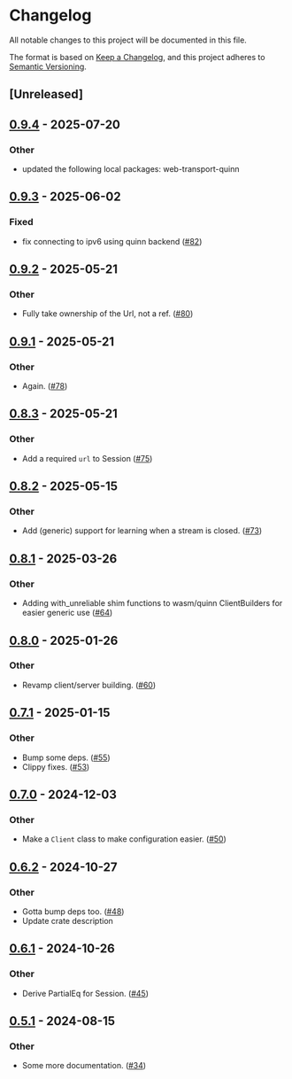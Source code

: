 # Changelog
All notable changes to this project will be documented in this file.

The format is based on [Keep a Changelog](https://keepachangelog.com/en/1.0.0/),
and this project adheres to [Semantic Versioning](https://semver.org/spec/v2.0.0.html).

## [Unreleased]

## [0.9.4](https://github.com/kixelated/web-transport/compare/web-transport-v0.9.3...web-transport-v0.9.4) - 2025-07-20

### Other

- updated the following local packages: web-transport-quinn

## [0.9.3](https://github.com/kixelated/web-transport/compare/web-transport-v0.9.2...web-transport-v0.9.3) - 2025-06-02

### Fixed

- fix connecting to ipv6 using quinn backend ([#82](https://github.com/kixelated/web-transport/pull/82))

## [0.9.2](https://github.com/kixelated/web-transport/compare/web-transport-v0.9.1...web-transport-v0.9.2) - 2025-05-21

### Other

- Fully take ownership of the Url, not a ref. ([#80](https://github.com/kixelated/web-transport/pull/80))

## [0.9.1](https://github.com/kixelated/web-transport/compare/web-transport-v0.9.0...web-transport-v0.9.1) - 2025-05-21

### Other

- Again. ([#78](https://github.com/kixelated/web-transport/pull/78))

## [0.8.3](https://github.com/kixelated/web-transport/compare/web-transport-v0.8.2...web-transport-v0.8.3) - 2025-05-21

### Other

- Add a required `url` to Session ([#75](https://github.com/kixelated/web-transport/pull/75))

## [0.8.2](https://github.com/kixelated/web-transport/compare/web-transport-v0.8.1...web-transport-v0.8.2) - 2025-05-15

### Other

- Add (generic) support for learning when a stream is closed. ([#73](https://github.com/kixelated/web-transport/pull/73))

## [0.8.1](https://github.com/kixelated/web-transport/compare/web-transport-v0.8.0...web-transport-v0.8.1) - 2025-03-26

### Other

- Adding with_unreliable shim functions to wasm/quinn ClientBuilders for easier generic use ([#64](https://github.com/kixelated/web-transport/pull/64))

## [0.8.0](https://github.com/kixelated/web-transport/compare/web-transport-v0.7.1...web-transport-v0.8.0) - 2025-01-26

### Other

- Revamp client/server building. ([#60](https://github.com/kixelated/web-transport/pull/60))

## [0.7.1](https://github.com/kixelated/web-transport/compare/web-transport-v0.7.0...web-transport-v0.7.1) - 2025-01-15

### Other

- Bump some deps. ([#55](https://github.com/kixelated/web-transport/pull/55))
- Clippy fixes. ([#53](https://github.com/kixelated/web-transport/pull/53))

## [0.7.0](https://github.com/kixelated/web-transport/compare/web-transport-v0.6.2...web-transport-v0.7.0) - 2024-12-03

### Other

- Make a `Client` class to make configuration easier. ([#50](https://github.com/kixelated/web-transport/pull/50))

## [0.6.2](https://github.com/kixelated/web-transport/compare/web-transport-v0.6.1...web-transport-v0.6.2) - 2024-10-27

### Other

- Gotta bump deps too. ([#48](https://github.com/kixelated/web-transport/pull/48))
- Update crate description

## [0.6.1](https://github.com/kixelated/web-transport/compare/web-transport-v0.6.0...web-transport-v0.6.1) - 2024-10-26

### Other

- Derive PartialEq for Session. ([#45](https://github.com/kixelated/web-transport/pull/45))

## [0.5.1](https://github.com/kixelated/web-transport/compare/web-transport-v0.5.0...web-transport-v0.5.1) - 2024-08-15

### Other
- Some more documentation. ([#34](https://github.com/kixelated/web-transport/pull/34))
